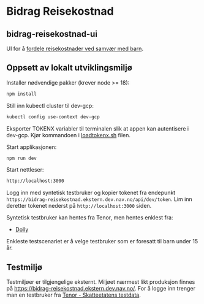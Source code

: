 # Bidrag Reisekostnad

## bidrag-reisekostnad-ui

UI for å [fordele reisekostnader ved samvær med barn](https://www.nav.no/fordele-reisekostnader).

## Oppsett av lokalt utviklingsmiljø

Installer nødvendige pakker (krever node >= 18):

```bash
npm install
```

Still inn kubectl cluster til dev-gcp:

```bash
kubectl config use-context dev-gcp
```

Eksporter TOKENX variabler til terminalen slik at appen kan autentisere i
dev-gcp. Kjør kommandoen i [loadtokenx.sh](loadtokenx.sh) filen.

Start applikasjonen:

```bash
npm run dev
```

Start nettleser:

```bash
http://localhost:3000
```

Logg inn med syntetisk testbruker og kopier tokenet fra endepunkt
`https://bidrag-reisekostnad.ekstern.dev.nav.no/api/dev/token`.
Lim inn deretter tokenet nederst på `http://localhost:3000` siden.

Syntetisk testbruker kan hentes fra Tenor, men hentes enklest fra:

- [Dolly](https://dolly.ekstern.dev.nav.no/)

Enkleste testscenariet er å velge testbruker som er foresatt til barn under
15 år.

## Testmiljø

Testmiljøer er tilgjengelige eksternt. Miljøet nærmest likt produksjon finnes
på https://bidrag-reisekostnad.ekstern.dev.nav.no/. For å logge inn trenger man en
testbruker fra [Tenor - Skatteetatens testdata](https://www.skatteetaten.no/skjema/testdata/).
